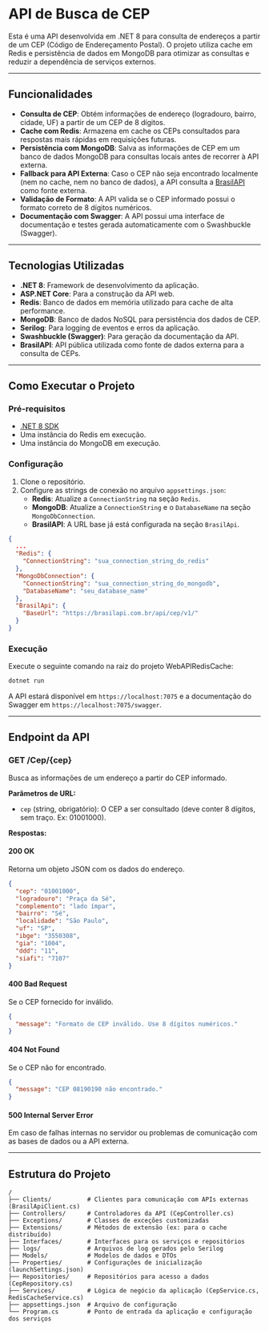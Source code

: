 # API de Busca de CEP

Esta é uma API desenvolvida em .NET 8 para consulta de endereços a partir de um CEP (Código de Endereçamento Postal). O projeto utiliza cache em Redis e persistência de dados em MongoDB para otimizar as consultas e reduzir a dependência de serviços externos.

---

## Funcionalidades

- **Consulta de CEP**: Obtém informações de endereço (logradouro, bairro, cidade, UF) a partir de um CEP de 8 dígitos.
- **Cache com Redis**: Armazena em cache os CEPs consultados para respostas mais rápidas em requisições futuras.
- **Persistência com MongoDB**: Salva as informações de CEP em um banco de dados MongoDB para consultas locais antes de recorrer à API externa.
- **Fallback para API Externa**: Caso o CEP não seja encontrado localmente (nem no cache, nem no banco de dados), a API consulta a [BrasilAPI](https://brasilapi.com.br/) como fonte externa.
- **Validação de Formato**: A API valida se o CEP informado possui o formato correto de 8 dígitos numéricos.
- **Documentação com Swagger**: A API possui uma interface de documentação e testes gerada automaticamente com o Swashbuckle (Swagger).

---

## Tecnologias Utilizadas

- **.NET 8**: Framework de desenvolvimento da aplicação.
- **ASP.NET Core**: Para a construção da API web.
- **Redis**: Banco de dados em memória utilizado para cache de alta performance.
- **MongoDB**: Banco de dados NoSQL para persistência dos dados de CEP.
- **Serilog**: Para logging de eventos e erros da aplicação.
- **Swashbuckle (Swagger)**: Para geração da documentação da API.
- **BrasilAPI**: API pública utilizada como fonte de dados externa para a consulta de CEPs.

---

## Como Executar o Projeto

### Pré-requisitos

- [.NET 8 SDK](https://dotnet.microsoft.com/download/dotnet/8.0)
- Uma instância do Redis em execução.
- Uma instância do MongoDB em execução.

### Configuração

1. Clone o repositório.
2. Configure as strings de conexão no arquivo `appsettings.json`:
   - **Redis**: Atualize a `ConnectionString` na seção `Redis`.
   - **MongoDB**: Atualize a `ConnectionString` e o `DatabaseName` na seção `MongoDbConnection`.
   - **BrasilAPI**: A URL base já está configurada na seção `BrasilApi`.

```json
{
  ...
  "Redis": {
    "ConnectionString": "sua_connection_string_do_redis"
  },
  "MongoDbConnection": {
    "ConnectionString": "sua_connection_string_do_mongodb",
    "DatabaseName": "seu_database_name"
  },
  "BrasilApi": {
    "BaseUrl": "https://brasilapi.com.br/api/cep/v1/"
  }
}
```

### Execução

Execute o seguinte comando na raiz do projeto WebAPIRedisCache:

```bash
dotnet run
```

A API estará disponível em `https://localhost:7075` e a documentação do Swagger em `https://localhost:7075/swagger`.

---

## Endpoint da API

### GET /Cep/{cep}

Busca as informações de um endereço a partir do CEP informado.

**Parâmetros de URL:**
- `cep` (string, obrigatório): O CEP a ser consultado (deve conter 8 dígitos, sem traço. Ex: 01001000).

**Respostas:**

#### 200 OK
Retorna um objeto JSON com os dados do endereço.

```json
{
  "cep": "01001000",
  "logradouro": "Praça da Sé",
  "complemento": "lado ímpar",
  "bairro": "Sé",
  "localidade": "São Paulo",
  "uf": "SP",
  "ibge": "3550308",
  "gia": "1004",
  "ddd": "11",
  "siafi": "7107"
}
```

#### 400 Bad Request
Se o CEP fornecido for inválido.

```json
{
  "message": "Formato de CEP inválido. Use 8 dígitos numéricos."
}
```

#### 404 Not Found
Se o CEP não for encontrado.

```json
{
  "message": "CEP 08190190 não encontrado."
}
```

#### 500 Internal Server Error
Em caso de falhas internas no servidor ou problemas de comunicação com as bases de dados ou a API externa.

---

## Estrutura do Projeto

```
/
├── Clients/          # Clientes para comunicação com APIs externas (BrasilApiClient.cs)
├── Controllers/      # Controladores da API (CepController.cs)
├── Exceptions/       # Classes de exceções customizadas
├── Extensions/       # Métodos de extensão (ex: para o cache distribuído)
├── Interfaces/       # Interfaces para os serviços e repositórios
├── logs/             # Arquivos de log gerados pelo Serilog
├── Models/           # Modelos de dados e DTOs
├── Properties/       # Configurações de inicialização (launchSettings.json)
├── Repositories/     # Repositórios para acesso a dados (CepRepository.cs)
├── Services/         # Lógica de negócio da aplicação (CepService.cs, RedisCacheService.cs)
├── appsettings.json  # Arquivo de configuração
└── Program.cs        # Ponto de entrada da aplicação e configuração dos serviços
```
